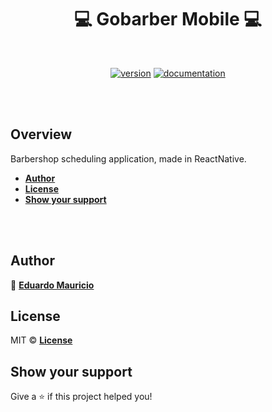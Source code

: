 <h1 align="center">
 💻 Gobarber Mobile 💻
</h1>

<br>

<div align="center">

[![version](https://img.shields.io/badge/version-1.0.1-blue.svg)](https://github.com/therealeddy/gobarber-mobile/releases)<space><space>
[![documentation](https://img.shields.io/badge/documentation-yes-brightgreen.svg)](#overview)

</div>

<br><br>

## Overview

Barbershop scheduling application, made in ReactNative.

- **[Author](#author)**
- **[License](#license)**
- **[Show your support](#show-your-support)**

<br><br>

## Author

👤 **[Eduardo Mauricio](https://github.com/therealeddy)**

## License

MIT © **[License](LICENSE)**

## Show your support

Give a ⭐️ if this project helped you!
